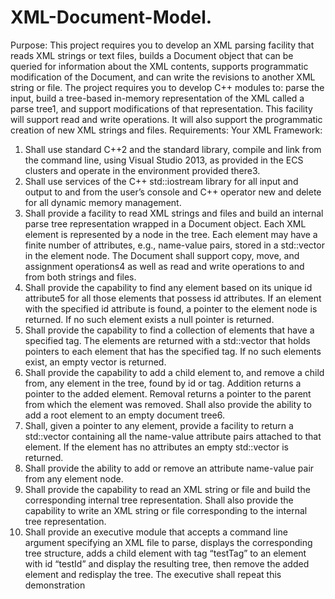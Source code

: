 # XML-Document-Model.

Purpose:
This project requires you to develop an XML parsing facility that reads XML strings or text files, builds a Document object that can be queried for information about the XML contents, supports programmatic modification of the Document, and can write the revisions to another XML string or file. The project requires you to develop C++ modules to: parse the input, build a tree-based in-memory representation of the XML called a parse tree1, and support modifications of that representation. This facility will support read and write operations. It will also support the programmatic creation of new XML strings and files.
Requirements:
Your XML Framework:
1. Shall use standard C++2 and the standard library, compile and link from the command line, using Visual Studio 2013, as provided in the ECS clusters and operate in the environment provided there3.
2. Shall use services of the C++ std::iostream library for all input and output to and from the user’s console and C++ operator new and delete for all dynamic memory management.
3. Shall provide a facility to read XML strings and files and build an internal parse tree representation wrapped in a Document object. Each XML element is represented by a node in the tree. Each element may have a finite number of attributes, e.g., name-value pairs, stored in a std::vector in the element node. The Document shall support copy, move, and assignment operations4 as well as read and write operations to and from both strings and files.
4. Shall provide the capability to find any element based on its unique id attribute5 for all those elements that possess id attributes. If an element with the specified id attribute is found, a pointer to the element node is returned. If no such element exists a null pointer is returned.
5. Shall provide the capability to find a collection of elements that have a specified tag. The elements are returned with a std::vector that holds pointers to each element that has the specified tag. If no such elements exist, an empty vector is returned.
6. Shall provide the capability to add a child element to, and remove a child from, any element in the tree, found by id or tag. Addition returns a pointer to the added element. Removal returns a pointer to the parent from which the element was removed. Shall also provide the ability to add a root element to an empty document tree6.
7. Shall, given a pointer to any element, provide a facility to return a std::vector containing all the name-value attribute pairs attached to that element. If the element has no attributes an empty std::vector is returned.
8. Shall provide the ability to add or remove an attribute name-value pair from any element node.
9. Shall provide the capability to read an XML string or file and build the corresponding internal tree representation. Shall also provide the capability to write an XML string or file corresponding to the internal tree representation.
10. Shall provide an executive module that accepts a command line argument specifying an XML file to parse, displays the corresponding tree structure, adds a child element with tag “testTag” to an element with id “testId” and display the resulting tree, then remove the added element and redisplay the tree. The executive shall repeat this demonstration
